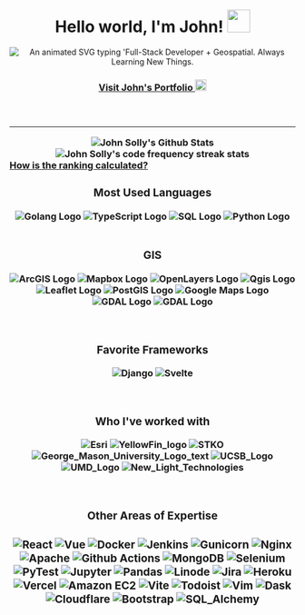 <h1 align="center">
  Hello world, I'm John!
  <img src="https://media.giphy.com/media/hvRJCLFzcasrR4ia7z/giphy.gif" width="40">
</h1>
<!-- Typing SVG -->
<p align="center">
   <img alt="An animated SVG typing 'Full-Stack Developer + Geospatial. Always Learning New Things."
    src="https://readme-typing-svg.herokuapp.com?font=Helvetica&size=28&duration=5000&pause=1000&color=0B3B8E&center=true&vCenter=true&width=450&lines=Full+Stack+Developer+%2B+Geospatial+;Always+Learning+New+Things+%F0%9F%92%A1" />
</p>

<h3 align=center><a target="_blank" href="https://blogthedata.com/portfolio#top">Visit John's Portfolio <img src="https://user-images.githubusercontent.com/9572232/182878662-1294d61e-9d75-43e4-9900-c5d21adba722.png" height="20"></img></a><h3>

<br>


---

<div align="center">
<img alt="John Solly's Github Stats" class="thumbnail img-responsive" src="https://github-readme-stats.vercel.app/api?username=jsolly&show_icons=true&theme=default_repocard&title_color=0d6efd&icon_color=0d6efd" /><img alt="John Solly's code frequency streak stats" class="thumbnail img-responsive" src="https://github-readme-streak-stats.herokuapp.com?user=jsolly&ring=990000&fire=990000&currStreakLabel=990000" />
  </div>
<a class="caption" target="_blank" href="https://github.com/anuraghazra/github-readme-stats#github-stats-card">How is the ranking calculated?</a>
<div align=center>
<h3>Most Used Languages</h3>
<img alt="Golang Logo" src="https://user-images.githubusercontent.com/9572232/192435921-8d488ea4-aaab-4982-bae4-c3b5782843b0.png"></img>
<img alt="TypeScript Logo" src="https://user-images.githubusercontent.com/9572232/187742114-347a4f1e-a480-472b-b096-d8177b12553b.png"></img>
<img alt="SQL Logo" src="https://user-images.githubusercontent.com/9572232/187741483-786621a6-1ff1-4028-9f79-bae1491321da.png"></img>
<img alt="Python Logo" src="https://user-images.githubusercontent.com/9572232/179663910-c447e149-7ebc-4d36-a620-a3776e334326.png"></img>
</div>

<br>

<div align=center>
<h3>GIS</h3>



<img alt="ArcGIS Logo" src="https://user-images.githubusercontent.com/9572232/187739324-d4a9a0b2-43a6-4dda-946f-e1643d69ea7e.png"></img> 
<img alt="Mapbox Logo" src="https://user-images.githubusercontent.com/9572232/187734886-221a838d-af21-43c1-bcc0-a8693bd420db.png"></img>
<img alt="OpenLayers Logo" src="https://user-images.githubusercontent.com/9572232/187739798-c1d6072a-5ab6-4018-a256-9b7d8c98b48d.png"></img>
<img alt="Qgis Logo" src="https://user-images.githubusercontent.com/9572232/187735567-40af7097-3cee-4720-8ef9-4bdf5d59b38c.png"></img>
<img alt="Leaflet Logo" src="https://user-images.githubusercontent.com/9572232/187735767-673b644d-062b-4e9f-95f2-4906c5ff767f.png"></img>
<img alt="PostGIS Logo" src="https://user-images.githubusercontent.com/9572232/187053470-6d70dbbd-1c9d-4239-a1bb-2a1c974e8ce6.png"></img>
<img alt="Google Maps Logo" src="https://user-images.githubusercontent.com/9572232/187735995-c4bbd8bd-2380-4d3d-b56d-c4e1da73e40e.png"></img>
<img alt="GDAL Logo" src="https://user-images.githubusercontent.com/9572232/187737147-546b8748-2e64-4369-a8f2-cf1f9908e65b.png"></img>
<img alt="GDAL Logo" src="https://user-images.githubusercontent.com/9572232/187740288-80a81832-7f36-46dc-a614-f627e8185fce.png"></img>
</div>



<br>

<div align=center>
<h3>Favorite Frameworks</h3>
  
![Django](https://user-images.githubusercontent.com/9572232/187280466-d3a9d7a3-4e4d-44d9-b97a-801430681b56.png)
![Svelte](https://github.com/jsolly/jsolly/assets/9572232/eb080ed9-5931-4730-832e-3666c67e41e0)





</div>




<br>

<div align=center>
<h3>Who I've worked with</h3>

![Esri](https://user-images.githubusercontent.com/9572232/187053884-5bd67d48-2fc6-411c-84f0-703196691127.png)
![YellowFin_logo](https://user-images.githubusercontent.com/9572232/176968781-bc3b7969-2b06-4470-99c3-4413ec60e8fa.png)
![STKO](https://user-images.githubusercontent.com/9572232/176968770-827d7d47-99c8-4e50-8b72-65109bdaaf5f.png)
![George_Mason_University_Logo_text](https://user-images.githubusercontent.com/9572232/176968733-4d3a643c-f9a5-4fa5-ab4c-b09a4e30b890.png)
![UCSB_Logo](https://user-images.githubusercontent.com/9572232/187053563-954c2db4-dbde-4e4c-898c-467ae591d9d4.png)
![UMD_Logo](https://github.com/jsolly/jsolly/assets/9572232/6b5c1716-d87e-47f2-a9c4-c2bb65edf669)
![New_Light_Technologies](https://github.com/jsolly/jsolly/assets/9572232/8f9ac11b-65ba-4a9c-b3fa-e7ab2804bc78)


</div>


<br>

<div align=center>
<h3>Other Areas of Expertise<h3>

![React](https://img.shields.io/badge/React-61DAFB.svg?style=for-the-badge&logo=React&logoColor=black)
![Vue](https://img.shields.io/badge/Vue.js-4FC08D.svg?style=for-the-badge&logo=vuedotjs&logoColor=white)
![Docker](https://img.shields.io/badge/Docker-2496ED.svg?style=for-the-badge&logo=Docker&logoColor=white)
![Jenkins](https://img.shields.io/badge/Jenkins-D24939.svg?style=for-the-badge&logo=Jenkins&logoColor=white)
![Gunicorn](https://img.shields.io/badge/Gunicorn-499848.svg?style=for-the-badge&logo=Gunicorn&logoColor=white)
![Nginx](https://img.shields.io/badge/NGINX-009639.svg?style=for-the-badge&logo=NGINX&logoColor=white)
![Apache](https://camo.githubusercontent.com/299eb0e1ad2382b6da278f36bc6659e38f29ecfb6a47e043fdee8bad488cb957/68747470733a2f2f696d672e736869656c64732e696f2f62616467652f4170616368652d4432323132382e7376673f7374796c653d666f722d7468652d6261646765266c6f676f3d417061636865266c6f676f436f6c6f723d7768697465)
![Github Actions](https://camo.githubusercontent.com/f8288ca79525f949c40a73eb967f2e2e8596c699758e42feedf3dec9d57af653/68747470733a2f2f696d672e736869656c64732e696f2f62616467652f476974487562253230416374696f6e732d3230383846462e7376673f7374796c653d666f722d7468652d6261646765266c6f676f3d4769744875622d416374696f6e73266c6f676f436f6c6f723d7768697465)
![MongoDB](https://img.shields.io/badge/MongoDB-47A248.svg?style=for-the-badge&logo=MongoDB&logoColor=white)
![Selenium](https://img.shields.io/badge/Selenium-43B02A.svg?style=for-the-badge&logo=Selenium&logoColor=white)
![PyTest](https://img.shields.io/badge/Pytest-0A9EDC.svg?style=for-the-badge&logo=Pytest&logoColor=white)
![Jupyter](https://img.shields.io/badge/Jupyter-F37626.svg?style=for-the-badge&logo=Jupyter&logoColor=white)
![Pandas](https://img.shields.io/badge/pandas-150458.svg?style=for-the-badge&logo=pandas&logoColor=white)
![Linode](https://img.shields.io/badge/Linode-00A95C.svg?style=for-the-badge&logo=Linode&logoColor=white)
![Jira](https://img.shields.io/badge/Jira-0052CC.svg?style=for-the-badge&logo=Jira&logoColor=white)
![Heroku](https://img.shields.io/badge/Heroku-430098.svg?style=for-the-badge&logo=Heroku&logoColor=white)
![Vercel](https://img.shields.io/badge/Vercel-000000.svg?style=for-the-badge&logo=Vercel&logoColor=white)
![Amazon EC2](https://img.shields.io/badge/Amazon%20EC2-FF9900.svg?style=for-the-badge&logo=Amazon-EC2&logoColor=white)
![Vite](https://img.shields.io/badge/Vite-646CFF.svg?style=for-the-badge&logo=Vite&logoColor=white)
![Todoist](https://img.shields.io/badge/Todoist-E44332.svg?style=for-the-badge&logo=Todoist&logoColor=white)
![Vim](https://img.shields.io/badge/Vim-019733.svg?style=for-the-badge&logo=Vim&logoColor=white)
![Dask](https://img.shields.io/badge/Dask-FC6E6B.svg?style=for-the-badge&logo=Dask&logoColor=white)
![Cloudflare](https://img.shields.io/badge/Cloudflare-F38020.svg?style=for-the-badge&logo=Cloudflare&logoColor=white)
![Bootstrap](https://img.shields.io/badge/Bootstrap-7952B3.svg?style=for-the-badge&logo=Bootstrap&logoColor=white)
![SQL_Alchemy](https://img.shields.io/badge/SQLAlchemy-D71F00.svg?style=for-the-badge&logo=SQLAlchemy&logoColor=white)
</div>

